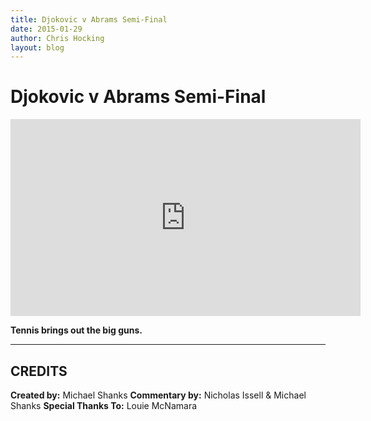 ```yaml
---
title: Djokovic v Abrams Semi-Final
date: 2015-01-29
author: Chris Hocking
layout: blog
---
```

# Djokovic v Abrams Semi-Final

<iframe width="560" height="315" src="https://www.youtube-nocookie.com/embed/kn271kr_ks0?si=7uhIQh9wb0zMsXn2" title="YouTube video player" frameborder="0" allow="accelerometer; autoplay; clipboard-write; encrypted-media; gyroscope; picture-in-picture; web-share" referrerpolicy="strict-origin-when-cross-origin" allowfullscreen></iframe>

**Tennis brings out the big guns.**

---

## CREDITS

**Created by:** Michael Shanks
**Commentary by:** Nicholas Issell & Michael Shanks
**Special Thanks To:** Louie McNamara